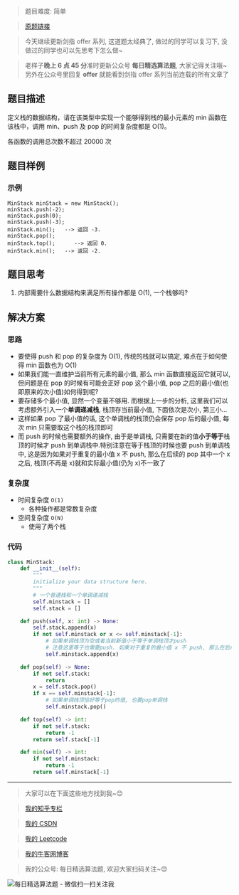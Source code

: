 > 题目难度: 简单

> [原题链接](https://leetcode-cn.com/problems/bao-han-minhan-shu-de-zhan-lcof/)

> 今天继续更新剑指 offer 系列, 这道题太经典了, 做过的同学可以复习下, 没做过的同学也可以先思考下怎么做~

> 老样子**晚上 6 点 45 分**准时更新公众号 **每日精选算法题**, 大家记得关注哦~ 另外在公众号里回复 **offer** 就能看到剑指 offer 系列当前连载的所有文章了

## 题目描述

定义栈的数据结构，请在该类型中实现一个能够得到栈的最小元素的 min 函数在该栈中，调用 min、push 及 pop 的时间复杂度都是 O(1)。

各函数的调用总次数不超过 20000 次

## 题目样例

### 示例

```
MinStack minStack = new MinStack();
minStack.push(-2);
minStack.push(0);
minStack.push(-3);
minStack.min();   --> 返回 -3.
minStack.pop();
minStack.top();      --> 返回 0.
minStack.min();   --> 返回 -2.
```

## 题目思考

1. 内部需要什么数据结构来满足所有操作都是 O(1), 一个栈够吗?

## 解决方案

### 思路

- 要使得 push 和 pop 的复杂度为 O(1), 传统的栈就可以搞定, 难点在于如何使得 min 函数也为 O(1)
- 如果我们能一直维护当前所有元素的最小值, 那么 min 函数直接返回它就可以, 但问题是在 pop 的时候有可能会正好 pop 这个最小值, pop 之后的最小值(也即原来的次小值)如何得到呢?
- 要存储多个最小值, 显然一个变量不够用. 而根据上一步的分析, 这里我们可以考虑额外引入一个**单调递减栈**, 栈顶存当前最小值, 下面依次是次小, 第三小...
- 这样如果 pop 了最小值的话, 这个单调栈的栈顶仍会保存 pop 后的最小值, 每次 min 只需要取这个栈的栈顶即可
- 而 push 的时候也需要额外的操作, 由于是单调栈, 只需要在新的值**小于等于**栈顶的时候才 push 到单调栈中.特别注意在等于栈顶的时候也要 push 到单调栈中, 这是因为如果对于重复的最小值 x 不 push, 那么在后续的 pop 其中一个 x 之后, 栈顶(不再是 x)就和实际最小值(仍为 x)不一致了

### 复杂度

- 时间复杂度 `O(1)`
  - 各种操作都是常数复杂度
- 空间复杂度 `O(N)`
  - 使用了两个栈

### 代码

```python
class MinStack:
    def __init__(self):
        """
        initialize your data structure here.
        """
        # 一个普通栈和一个单调递减栈
        self.minstack = []
        self.stack = []

    def push(self, x: int) -> None:
        self.stack.append(x)
        if not self.minstack or x <= self.minstack[-1]:
            # 如果单调栈顶为空或者当前新值小于等于单调栈顶才push
            # 注意这里等于也需要push. 如果对于重复的最小值 x 不 push, 那么在后续的 pop 其中一个 x 之后, 栈顶(不再是 x)就和实际最小值(仍为 x)不一致了
            self.minstack.append(x)

    def pop(self) -> None:
        if not self.stack:
            return
        x = self.stack.pop()
        if x == self.minstack[-1]:
            # 如果单调栈顶恰好等于pop的值, 也要pop单调栈
            self.minstack.pop()

    def top(self) -> int:
        if not self.stack:
            return -1
        return self.stack[-1]

    def min(self) -> int:
        if not self.minstack:
            return -1
        return self.minstack[-1]
```

---

> 大家可以在下面这些地方找到我~😊

> [我的知乎专栏](https://zhuanlan.zhihu.com/c_1242508721932464128)

> [我的 CSDN](https://me.csdn.net/zjulyx1993)

> [我的 Leetcode](https://leetcode-cn.com/u/suibianfahui/)

> [我的牛客网博客](https://blog.nowcoder.net/zjulyx)

> 我的公众号: 每日精选算法题, 欢迎大家扫码关注~😊

![每日精选算法题 - 微信扫一扫关注我](https://mmbiz.qpic.cn/mmbiz_jpg/1KjZicMlYPMgZWmoL4eYcs6UcfmvsetDWME2YJyaCp9oT9z3U573FWENBNhyOByxYI0epew6O37hiaOhdh90QeJg/640?wx_fmt=jpeg&tp=webp&wxfrom=5&wx_lazy=1&wx_co=1)
